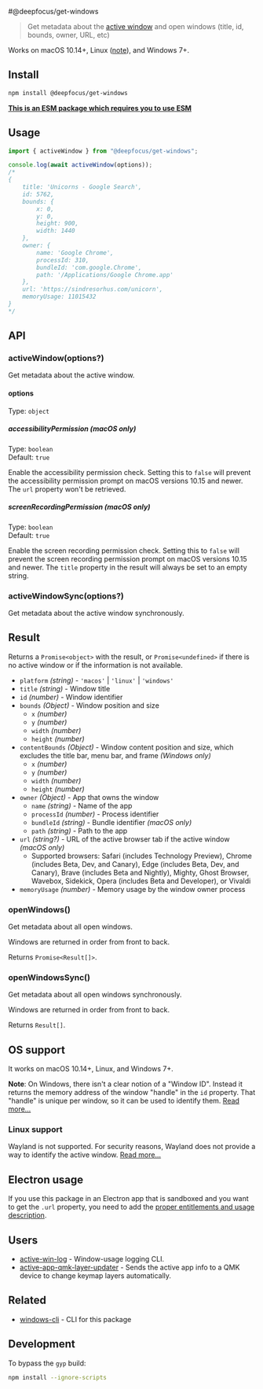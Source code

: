 #@deepfocus/get-windows

> Get metadata about the [active window](https://en.wikipedia.org/wiki/Active_window) and open windows (title, id, bounds, owner, URL, etc)

Works on macOS 10.14+, Linux ([note](#linux-support)), and Windows 7+.

## Install

```sh
npm install @deepfocus/get-windows
```

**[This is an ESM package which requires you to use ESM](https://gist.github.com/sindresorhus/a39789f98801d908bbc7ff3ecc99d99c)**

## Usage

```js
import { activeWindow } from "@deepfocus/get-windows";

console.log(await activeWindow(options));
/*
{
	title: 'Unicorns - Google Search',
	id: 5762,
	bounds: {
		x: 0,
		y: 0,
		height: 900,
		width: 1440
	},
	owner: {
		name: 'Google Chrome',
		processId: 310,
		bundleId: 'com.google.Chrome',
		path: '/Applications/Google Chrome.app'
	},
	url: 'https://sindresorhus.com/unicorn',
	memoryUsage: 11015432
}
*/
```

## API

### activeWindow(options?)

Get metadata about the active window.

#### options

Type: `object`

##### accessibilityPermission **(macOS only)**

Type: `boolean`\
Default: `true`

Enable the accessibility permission check. Setting this to `false` will prevent the accessibility permission prompt on macOS versions 10.15 and newer. The `url` property won't be retrieved.

##### screenRecordingPermission **(macOS only)**

Type: `boolean`\
Default: `true`

Enable the screen recording permission check. Setting this to `false` will prevent the screen recording permission prompt on macOS versions 10.15 and newer. The `title` property in the result will always be set to an empty string.

### activeWindowSync(options?)

Get metadata about the active window synchronously.

## Result

Returns a `Promise<object>` with the result, or `Promise<undefined>` if there is no active window or if the information is not available.

- `platform` _(string)_ - `'macos'` | `'linux'` | `'windows'`
- `title` _(string)_ - Window title
- `id` _(number)_ - Window identifier
- `bounds` _(Object)_ - Window position and size
  - `x` _(number)_
  - `y` _(number)_
  - `width` _(number)_
  - `height` _(number)_
- `contentBounds` _(Object)_ - Window content position and size, which excludes the title bar, menu bar, and frame _(Windows only)_
  - `x` _(number)_
  - `y` _(number)_
  - `width` _(number)_
  - `height` _(number)_
- `owner` _(Object)_ - App that owns the window
  - `name` _(string)_ - Name of the app
  - `processId` _(number)_ - Process identifier
  - `bundleId` _(string)_ - Bundle identifier _(macOS only)_
  - `path` _(string)_ - Path to the app
- `url` _(string?)_ - URL of the active browser tab if the active window _(macOS only)_
  - Supported browsers: Safari (includes Technology Preview), Chrome (includes Beta, Dev, and Canary), Edge (includes Beta, Dev, and Canary), Brave (includes Beta and Nightly), Mighty, Ghost Browser, Wavebox, Sidekick, Opera (includes Beta and Developer), or Vivaldi
- `memoryUsage` _(number)_ - Memory usage by the window owner process

### openWindows()

Get metadata about all open windows.

Windows are returned in order from front to back.

Returns `Promise<Result[]>`.

### openWindowsSync()

Get metadata about all open windows synchronously.

Windows are returned in order from front to back.

Returns `Result[]`.

## OS support

It works on macOS 10.14+, Linux, and Windows 7+.

**Note**: On Windows, there isn't a clear notion of a "Window ID". Instead it returns the memory address of the window "handle" in the `id` property. That "handle" is unique per window, so it can be used to identify them. [Read more…](<https://msdn.microsoft.com/en-us/library/windows/desktop/ms632597(v=vs.85).aspx#window_handle>)

### Linux support

Wayland is not supported. For security reasons, Wayland does not provide a way to identify the active window. [Read more…](https://stackoverflow.com/questions/45465016)

## Electron usage

If you use this package in an Electron app that is sandboxed and you want to get the `.url` property, you need to add the [proper entitlements and usage description](https://github.com/sindresorhus/get-windows/issues/99#issuecomment-870874546).

## Users

- [active-win-log](https://github.com/uglow/active-win-log) - Window-usage logging CLI.
- [active-app-qmk-layer-updater](https://github.com/zigotica/active-app-qmk-layer-updater) - Sends the active app info to a QMK device to change keymap layers automatically.

## Related

- [windows-cli](https://github.com/sindresorhus/windows-cli) - CLI for this package

## Development

To bypass the `gyp` build:

```sh
npm install --ignore-scripts
```
